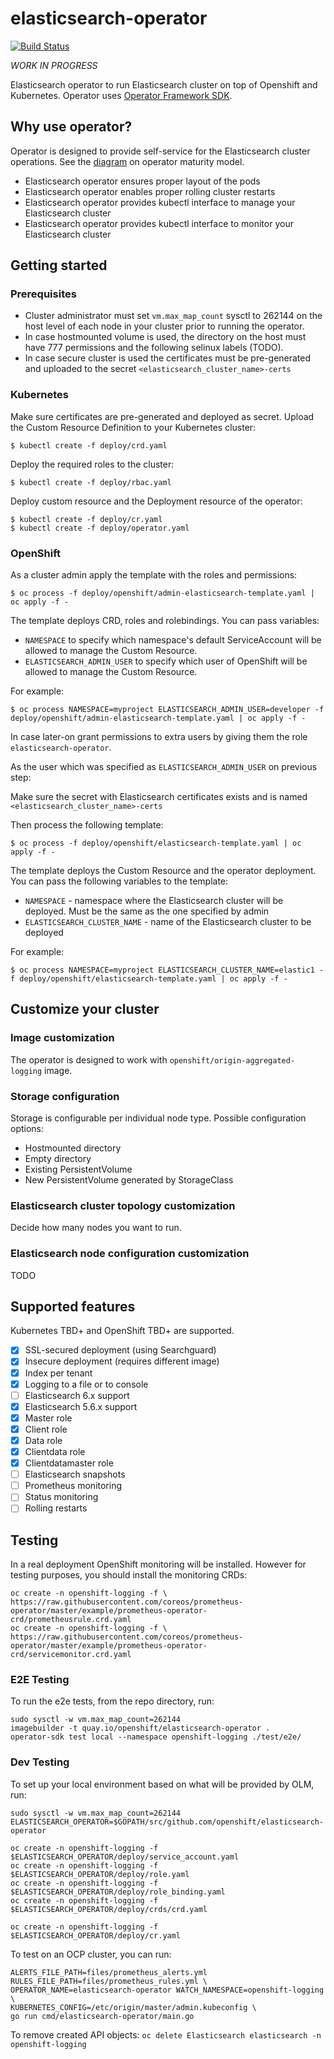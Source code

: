 # elasticsearch-operator

[![Build Status](https://travis-ci.org/openshift/elasticsearch-operator.svg?branch=master)](https://travis-ci.org/openshift/elasticsearch-operator)

*WORK IN PROGRESS*

Elasticsearch operator to run Elasticsearch cluster on top of Openshift and Kubernetes.
Operator uses [Operator Framework SDK](https://github.com/operator-framework/operator-sdk).

## Why use operator?

Operator is designed to provide self-service for the Elasticsearch cluster operations. See the [diagram](https://github.com/operator-framework/operator-sdk/blob/master/doc/images/Operator-Maturity-Model.png) on operator maturity model.

- Elasticsearch operator ensures proper layout of the pods
- Elasticsearch operator enables proper rolling cluster restarts
- Elasticsearch operator provides kubectl interface to manage your Elasticsearch cluster
- Elasticsearch operator provides kubectl interface to monitor your Elasticsearch cluster

## Getting started

### Prerequisites

- Cluster administrator must set `vm.max_map_count` sysctl to 262144 on the host level of each node in your cluster prior to running the operator.
- In case hostmounted volume is used, the directory on the host must have 777 permissions and the following selinux labels (TODO).
- In case secure cluster is used the certificates must be pre-generated and uploaded to the secret `<elasticsearch_cluster_name>-certs`

### Kubernetes

Make sure certificates are pre-generated and deployed as secret.
Upload the Custom Resource Definition to your Kubernetes cluster:

    $ kubectl create -f deploy/crd.yaml

Deploy the required roles to the cluster:

    $ kubectl create -f deploy/rbac.yaml

Deploy custom resource and the Deployment resource of the operator:

    $ kubectl create -f deploy/cr.yaml
    $ kubectl create -f deploy/operator.yaml

### OpenShift

As a cluster admin apply the template with the roles and permissions:

    $ oc process -f deploy/openshift/admin-elasticsearch-template.yaml | oc apply -f -

The template deploys CRD, roles and rolebindings. You can pass variables:

- `NAMESPACE` to specify which namespace's default ServiceAccount will be allowed to manage the Custom Resource.
- `ELASTICSEARCH_ADMIN_USER` to specify which user of OpenShift will be allowed to manage the Custom Resource.

For example:

    $ oc process NAMESPACE=myproject ELASTICSEARCH_ADMIN_USER=developer -f deploy/openshift/admin-elasticsearch-template.yaml | oc apply -f -

In case later-on grant permissions to extra users by giving them the role `elasticsearch-operator`.

As the user which was specified as `ELASTICSEARCH_ADMIN_USER` on previous step:

Make sure the secret with Elasticsearch certificates exists and is named `<elasticsearch_cluster_name>-certs`

Then process the following template:

    $ oc process -f deploy/openshift/elasticsearch-template.yaml | oc apply -f -

The template deploys the Custom Resource and the operator deployment. You can pass the following variables to the template:

- `NAMESPACE` - namespace where the Elasticsearch cluster will be deployed. Must be the same as the one specified by admin
- `ELASTICSEARCH_CLUSTER_NAME` - name of the Elasticsearch cluster to be deployed

For example:

    $ oc process NAMESPACE=myproject ELASTICSEARCH_CLUSTER_NAME=elastic1 -f deploy/openshift/elasticsearch-template.yaml | oc apply -f -

## Customize your cluster

### Image customization

The operator is designed to work with `openshift/origin-aggregated-logging` image.

### Storage configuration

Storage is configurable per individual node type. Possible configuration
options:

- Hostmounted directory
- Empty directory
- Existing PersistentVolume
- New PersistentVolume generated by StorageClass

### Elasticsearch cluster topology customization

Decide how many nodes you want to run.

### Elasticsearch node configuration customization

TODO

## Supported features

Kubernetes TBD+ and OpenShift TBD+ are supported.

- [x] SSL-secured deployment (using Searchguard)
- [x] Insecure deployment (requires different image)
- [x] Index per tenant
- [x] Logging to a file or to console
- [ ] Elasticsearch 6.x support
- [x] Elasticsearch 5.6.x support
- [x] Master role
- [x] Client role
- [x] Data role
- [x] Clientdata role
- [x] Clientdatamaster role
- [ ] Elasticsearch snapshots
- [ ] Prometheus monitoring
- [ ] Status monitoring
- [ ] Rolling restarts

## Testing

In a real deployment OpenShift monitoring will be installed.  However
for testing purposes, you should install the monitoring CRDs:

    oc create -n openshift-logging -f \
    https://raw.githubusercontent.com/coreos/prometheus-operator/master/example/prometheus-operator-crd/prometheusrule.crd.yaml
    oc create -n openshift-logging -f \
    https://raw.githubusercontent.com/coreos/prometheus-operator/master/example/prometheus-operator-crd/servicemonitor.crd.yaml

### E2E Testing
To run the e2e tests, from the repo directory, run:
```
sudo sysctl -w vm.max_map_count=262144
imagebuilder -t quay.io/openshift/elasticsearch-operator .
operator-sdk test local --namespace openshift-logging ./test/e2e/
```

### Dev Testing
To set up your local environment based on what will be provided by OLM, run:
```
sudo sysctl -w vm.max_map_count=262144
ELASTICSEARCH_OPERATOR=$GOPATH/src/github.com/openshift/elasticsearch-operator

oc create -n openshift-logging -f $ELASTICSEARCH_OPERATOR/deploy/service_account.yaml
oc create -n openshift-logging -f $ELASTICSEARCH_OPERATOR/deploy/role.yaml
oc create -n openshift-logging -f $ELASTICSEARCH_OPERATOR/deploy/role_binding.yaml
oc create -n openshift-logging -f $ELASTICSEARCH_OPERATOR/deploy/crds/crd.yaml

oc create -n openshift-logging -f $ELASTICSEARCH_OPERATOR/deploy/cr.yaml
```

To test on an OCP cluster, you can run:

    ALERTS_FILE_PATH=files/prometheus_alerts.yml RULES_FILE_PATH=files/prometheus_rules.yml \
    OPERATOR_NAME=elasticsearch-operator WATCH_NAMESPACE=openshift-logging \
    KUBERNETES_CONFIG=/etc/origin/master/admin.kubeconfig \
    go run cmd/elasticsearch-operator/main.go


To remove created API objects:
`oc delete Elasticsearch elasticsearch -n openshift-logging`
